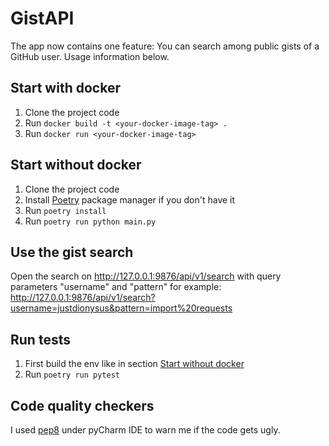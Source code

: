 # GistAPI

The app now contains one feature:
You can search among public gists of a GitHub user. Usage information below.

## Start with docker

1. Clone the project code
2. Run `docker build -t <your-docker-image-tag> .`
3. Run `docker run <your-docker-image-tag>`

## Start without docker

1. Clone the project code
2. Install [Poetry](https://python-poetry.org/docs/) package manager if you don't have it
3. Run `poetry install`
4. Run `poetry run python main.py`

## Use the gist search

Open the search on http://127.0.0.1:9876/api/v1/search with query parameters "username" and "pattern" for example:
http://127.0.0.1:9876/api/v1/search?username=justdionysus&pattern=import%20requests

## Run tests

1. First build the env like in section [Start without docker](#start-without-docker)
2. Run `poetry run pytest`

## Code quality checkers

I used [pep8](https://peps.python.org/pep-0008/) under pyCharm IDE to warn me if the code gets ugly.
